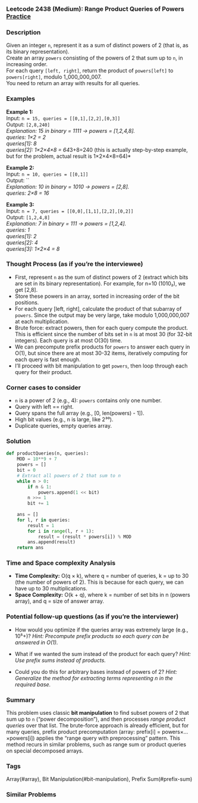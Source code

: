### Leetcode 2438 (Medium): Range Product Queries of Powers [Practice](https://leetcode.com/problems/range-product-queries-of-powers)

### Description  
Given an integer `n`, represent it as a sum of distinct powers of 2 (that is, as its binary representation).  
Create an array `powers` consisting of the powers of 2 that sum up to `n`, in increasing order.  
For each query `[left, right]`, return the product of `powers[left]` to `powers[right]`, modulo 1_000_000_007.  
You need to return an array with results for all queries.

### Examples  

**Example 1:**  
Input: `n = 15, queries = [[0,1],[2,2],[0,3]]`  
Output: `[2,8,240]`  
*Explanation: 15 in binary = 1111 → powers = [1,2,4,8].  
queries: 1×2 = 2  
queries[1]: 8  
queries[2]: 1×2×4×8 = 64*3+8=240 (this is actually step-by-step example, but for the problem, actual result is 1×2×4×8=64)*

**Example 2:**  
Input: `n = 10, queries = [[0,1]]`  
Output: ``  
*Explanation: 10 in binary = 1010 → powers = [2,8].  
queries: 2×8 = 16*

**Example 3:**  
Input: `n = 7, queries = [[0,0],[1,1],[2,2],[0,2]]`  
Output: `[1,2,4,8]`  
*Explanation: 7 in binary = 111 → powers = [1,2,4].  
queries: 1  
queries[1]: 2  
queries[2]: 4  
queries[3]: 1×2×4 = 8*

### Thought Process (as if you’re the interviewee)  
- First, represent `n` as the sum of distinct powers of 2 (extract which bits are set in its binary representation). For example, for n=10 (1010₂), we get [2,8].
- Store these powers in an array, sorted in increasing order of the bit positions.
- For each query [left, right], calculate the product of that subarray of `powers`. Since the output may be very large, take modulo 1,000,000,007 at each multiplication.
- Brute force: extract powers, then for each query compute the product. This is efficient since the number of bits set in `n` is at most 30 (for 32-bit integers). Each query is at most O(30) time.
- We can precompute prefix products for `powers` to answer each query in O(1), but since there are at most 30-32 items, iteratively computing for each query is fast enough.
- I’ll proceed with bit manipulation to get `powers`, then loop through each query for their product.

### Corner cases to consider  
- `n` is a power of 2 (e.g., 4): `powers` contains only one number.
- Query with left == right.
- Query spans the full array (e.g., [0, len(powers) - 1]).
- High bit values (e.g., n is large, like 2³⁰).
- Duplicate queries, empty queries array.

### Solution

```python
def productQueries(n, queries):
    MOD = 10**9 + 7
    powers = []
    bit = 0
    # Extract all powers of 2 that sum to n
    while n > 0:
        if n & 1:
            powers.append(1 << bit)
        n >>= 1
        bit += 1
    
    ans = []
    for l, r in queries:
        result = 1
        for i in range(l, r + 1):
            result = (result * powers[i]) % MOD
        ans.append(result)
    return ans
```

### Time and Space complexity Analysis  

- **Time Complexity:** O(q × k), where q = number of queries, k = up to 30 (the number of powers of 2). This is because for each query, we can have up to 30 multiplications.
- **Space Complexity:** O(k + q), where k = number of set bits in n (powers array), and q = size of answer array.

### Potential follow-up questions (as if you’re the interviewer)  

- How would you optimize if the queries array was extremely large (e.g., 10⁵+)?
  *Hint: Precompute prefix products so each query can be answered in O(1).*

- What if we wanted the sum instead of the product for each query?
  *Hint: Use prefix sums instead of products.*

- Could you do this for arbitrary bases instead of powers of 2?
  *Hint: Generalize the method for extracting terms representing n in the required base.*

### Summary
This problem uses classic **bit manipulation** to find subset powers of 2 that sum up to `n` (“power decomposition”), and then processes *range product queries* over that list. The brute-force approach is already efficient, but for many queries, prefix product precomputation (array: prefix[i] = powers×…×powers[i]) applies the “range query with preprocessing” pattern. This method recurs in similar problems, such as range sum or product queries on special decomposed arrays.

### Tags
Array(#array), Bit Manipulation(#bit-manipulation), Prefix Sum(#prefix-sum)

### Similar Problems
